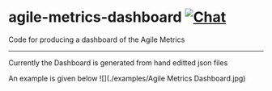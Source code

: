 # agile-metrics-dashboard [![Chat](https://img.shields.io/badge/chat-on%20slack-brightgreen.svg)](https://cid-eacs.slack.com/messages/metrics/)
Code for producing a dashboard of the Agile Metrics

-------------------------------------------------------------------------------
Currently the Dashboard is generated from hand editted json files

An example is given below
![](./examples/Agile Metrics Dashboard.jpg)
